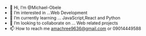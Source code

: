 - 👋 Hi, I’m @Michael-Obele
- 👀 I’m interested in ...Web Development
- 🌱 I’m currently learning ... JavaScript,React and Python
- 💞️ I’m looking to collaborate on ... Web related projects
- 📫 How to reach me amachree9636@gmail.com or 09014449588

<!---
Michael-Obele/Michael-Obele is a ✨ special ✨ repository because its `README.md` (this file) appears on your GitHub profile.
You can click the Preview link to take a look at your changes.
--->
